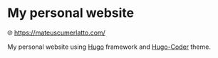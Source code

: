 # My personal website

:globe_with_meridians: https://mateuscumerlatto.com/

My personal website using [Hugo](https://github.com/gohugoio/hugo) framework and [Hugo-Coder](https://github.com/luizdepra/hugo-coder) theme.

